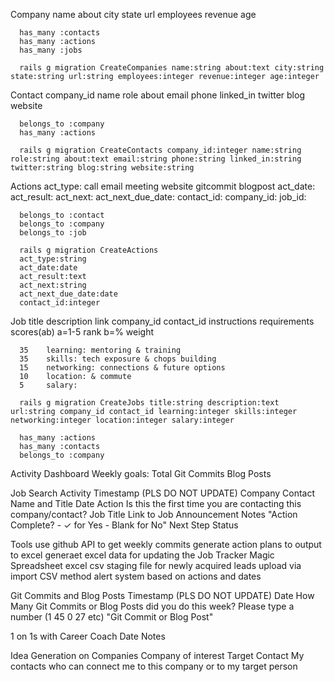 
Company
      name about city state url employees revenue age
      
      has_many :contacts
      has_many :actions
      has_many :jobs
      
      rails g migration CreateCompanies name:string about:text city:string state:string url:string employees:integer revenue:integer age:integer

Contact
      company_id name role about email phone linked_in twitter blog website 
      
      belongs_to :company
      has_many :actions
      
      rails g migration CreateContacts company_id:integer name:string role:string about:text email:string phone:string linked_in:string twitter:string blog:string website:string 

Actions
      act_type: call email meeting website gitcommit blogpost
      act_date: 
      act_result: 
      act_next: 
      act_next_due_date:
      contact_id: 
      company_id: 
      job_id:
      
      belongs_to :contact
      belongs_to :company
      belongs_to :job
      
      rails g migration CreateActions 
      act_type:string 
      act_date:date 
      act_result:text 
      act_next:string 
      act_next_due_date:date 
      contact_id:integer

Job
      title description link company_id contact_id instructions requirements
      scores(ab)
      a=1-5 rank
      b=%   weight

      35    learning: mentoring & training
      35    skills: tech exposure & chops building
      15    networking: connections & future options
      10    location: & commute
      5     salary:
      
      rails g migration CreateJobs title:string description:text url:string company_id contact_id learning:integer skills:integer networking:integer location:integer salary:integer
      
      has_many :actions
      has_many :contacts
      belongs_to :company



Activity Dashboard
      Weekly goals: 
      Total 
      Git Commits
      Blog Posts 

Job Search Activity
      Timestamp (PLS DO NOT UPDATE) 
      Company
      Contact Name and Title
      Date
      Action 
      Is this the first time you are contacting this company/contact?
      Job Title
      Link to Job Announcement
      Notes
      "Action Complete?
      - ✓ for Yes
      - Blank for No"
      Next Step
      Status

Tools
      use github API to get weekly commits
      generate action plans to output to excel
      generaet excel data for updating the Job Tracker Magic Spreadsheet
      excel csv staging file for newly acquired leads
      upload via import CSV method
      alert system based on actions and dates

Git Commits and Blog Posts
      Timestamp (PLS DO NOT UPDATE) 
      Date  How Many Git Commits or Blog Posts did you do this week? 
      Please type a number (1 45 0 27 etc)
      "Git Commit or Blog Post"

1 on 1s with Career Coach
      Date
      Notes

Idea Generation on Companies
      Company of interest
      Target Contact
      My contacts who can connect me to this company or to my target person

